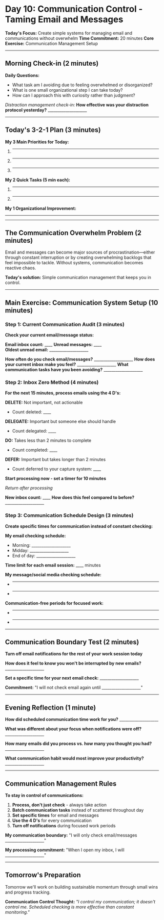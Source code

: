 # Day 10: Communication Control - Taming Email and Messages

**Today's Focus:** Create simple systems for managing email and communications without overwhelm
**Time Commitment:** 20 minutes
**Core Exercise:** Communication Management Setup

---

## Morning Check-in (2 minutes)

**Daily Questions:**
- What task am I avoiding due to feeling overwhelmed or disorganized?
- What is one small organizational step I can take today?
- How can I approach this with curiosity rather than judgment?

*Distraction management check-in:*
**How effective was your distraction protocol yesterday?** ____________________

---

## Today's 3-2-1 Plan (3 minutes)

**My 3 Main Priorities for Today:**
1. ____________________
2. ____________________
3. ____________________

**My 2 Quick Tasks (5 min each):**
1. ____________________
2. ____________________

**My 1 Organizational Improvement:**
____________________

---

## The Communication Overwhelm Problem (2 minutes)

Email and messages can become major sources of procrastination—either through constant interruption or by creating overwhelming backlogs that feel impossible to tackle. Without systems, communication becomes reactive chaos.

**Today's solution:** Simple communication management that keeps you in control.

---

## Main Exercise: Communication System Setup (10 minutes)

### Step 1: Current Communication Audit (3 minutes)

**Check your current email/message status:**

**Email inbox count:** ____
**Unread messages:** ____  
**Oldest unread email:** ____________________

**How often do you check email/messages?** ____________________
**How does your current inbox make you feel?** ____________________
**What communication tasks have you been avoiding?** ____________________

### Step 2: Inbox Zero Method (4 minutes)

**For the next 15 minutes, process emails using the 4 D's:**

**DELETE:** Not important, not actionable
- Count deleted: ____

**DELEGATE:** Important but someone else should handle
- Count delegated: ____

**DO:** Takes less than 2 minutes to complete  
- Count completed: ____

**DEFER:** Important but takes longer than 2 minutes
- Count deferred to your capture system: ____

**Start processing now - set a timer for 10 minutes**

*Return after processing*

**New inbox count:** ____
**How does this feel compared to before?** ____________________

### Step 3: Communication Schedule Design (3 minutes)

**Create specific times for communication instead of constant checking:**

**My email checking schedule:**
- Morning: ____________________
- Midday: ____________________  
- End of day: ____________________

**Time limit for each email session:** ____ minutes

**My message/social media checking schedule:**
- ____________________
- ____________________

**Communication-free periods for focused work:**
- ____________________
- ____________________

---

## Communication Boundary Test (2 minutes)

**Turn off email notifications for the rest of your work session today**

**How does it feel to know you won't be interrupted by new emails?** ____________________

**Set a specific time for your next email check:** ____________________

**Commitment:** "I will not check email again until ____________________"

---

## Evening Reflection (1 minute)

**How did scheduled communication time work for you?** ____________________

**What was different about your focus when notifications were off?** ____________________

**How many emails did you process vs. how many you thought you had?** ____________________

**What communication habit would most improve your productivity?** ____________________

---

## Communication Management Rules

**To stay in control of communications:**

1. **Process, don't just check** - always take action
2. **Batch communication tasks** instead of scattered throughout day
3. **Set specific times** for email and messages
4. **Use the 4 D's** for every communication
5. **Turn off notifications** during focused work periods

**My communication boundary:** "I will only check email/messages ____________________"

**My processing commitment:** "When I open my inbox, I will ____________________"

---

## Tomorrow's Preparation
Tomorrow we'll work on building sustainable momentum through small wins and progress tracking.

**Communication Control Thought:**
*"I control my communication; it doesn't control me. Scheduled checking is more effective than constant monitoring."*